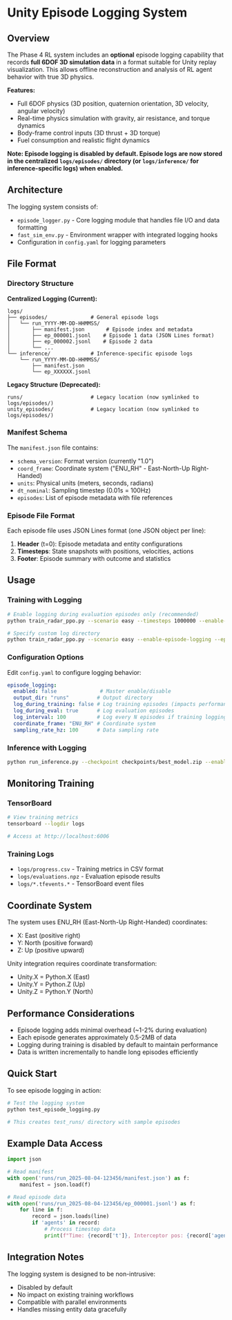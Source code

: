 # Unity Episode Logging System

## Overview

The Phase 4 RL system includes an **optional** episode logging capability that records **full 6DOF 3D simulation data** in a format suitable for Unity replay visualization. This allows offline reconstruction and analysis of RL agent behavior with true 3D physics.

**Features:**
- Full 6DOF physics (3D position, quaternion orientation, 3D velocity, angular velocity)
- Real-time physics simulation with gravity, air resistance, and torque dynamics
- Body-frame control inputs (3D thrust + 3D torque)
- Fuel consumption and realistic flight dynamics

**Note: Episode logging is disabled by default. Episode logs are now stored in the centralized `logs/episodes/` directory (or `logs/inference/` for inference-specific logs) when enabled.**

## Architecture

The logging system consists of:
- `episode_logger.py` - Core logging module that handles file I/O and data formatting
- `fast_sim_env.py` - Environment wrapper with integrated logging hooks
- Configuration in `config.yaml` for logging parameters

## File Format

### Directory Structure

**Centralized Logging (Current):**
```
logs/
├── episodes/              # General episode logs
│   └── run_YYYY-MM-DD-HHMMSS/
│       ├── manifest.json       # Episode index and metadata
│       ├── ep_000001.jsonl    # Episode 1 data (JSON Lines format)
│       ├── ep_000002.jsonl    # Episode 2 data
│       └── ...
└── inference/             # Inference-specific episode logs
    └── run_YYYY-MM-DD-HHMMSS/
        ├── manifest.json
        └── ep_XXXXXX.jsonl
```

**Legacy Structure (Deprecated):**
```
runs/                      # Legacy location (now symlinked to logs/episodes/)
unity_episodes/            # Legacy location (now symlinked to logs/episodes/)
```

### Manifest Schema
The `manifest.json` file contains:
- `schema_version`: Format version (currently "1.0")
- `coord_frame`: Coordinate system ("ENU_RH" - East-North-Up Right-Handed)
- `units`: Physical units (meters, seconds, radians)
- `dt_nominal`: Sampling timestep (0.01s = 100Hz)
- `episodes`: List of episode metadata with file references

### Episode File Format
Each episode file uses JSON Lines format (one JSON object per line):
1. **Header** (t=0): Episode metadata and entity configurations
2. **Timesteps**: State snapshots with positions, velocities, actions
3. **Footer**: Episode summary with outcome and statistics

## Usage

### Training with Logging
```bash
# Enable logging during evaluation episodes only (recommended)
python train_radar_ppo.py --scenario easy --timesteps 1000000 --enable-episode-logging

# Specify custom log directory
python train_radar_ppo.py --scenario easy --enable-episode-logging --episode-log-dir my_runs
```

### Configuration Options
Edit `config.yaml` to configure logging behavior:
```yaml
episode_logging:
  enabled: false              # Master enable/disable
  output_dir: "runs"         # Output directory
  log_during_training: false # Log training episodes (impacts performance)
  log_during_eval: true      # Log evaluation episodes
  log_interval: 100          # Log every N episodes if training logging enabled
  coordinate_frame: "ENU_RH" # Coordinate system
  sampling_rate_hz: 100      # Data sampling rate
```

### Inference with Logging
```bash
python run_inference.py --checkpoint checkpoints/best_model.zip --enable-episode-logging
```

## Monitoring Training

### TensorBoard
```bash
# View training metrics
tensorboard --logdir logs

# Access at http://localhost:6006
```

### Training Logs
- `logs/progress.csv` - Training metrics in CSV format
- `logs/evaluations.npz` - Evaluation episode results
- `logs/*.tfevents.*` - TensorBoard event files

## Coordinate System

The system uses ENU_RH (East-North-Up Right-Handed) coordinates:
- X: East (positive right)
- Y: North (positive forward)  
- Z: Up (positive upward)

Unity integration requires coordinate transformation:
- Unity.X = Python.X (East)
- Unity.Y = Python.Z (Up)
- Unity.Z = Python.Y (North)

## Performance Considerations

- Episode logging adds minimal overhead (~1-2% during evaluation)
- Each episode generates approximately 0.5-2MB of data
- Logging during training is disabled by default to maintain performance
- Data is written incrementally to handle long episodes efficiently

## Quick Start

To see episode logging in action:
```bash
# Test the logging system
python test_episode_logging.py

# This creates test_runs/ directory with sample episodes
```

## Example Data Access

```python
import json

# Read manifest
with open('runs/run_2025-08-04-123456/manifest.json') as f:
    manifest = json.load(f)

# Read episode data
with open('runs/run_2025-08-04-123456/ep_000001.jsonl') as f:
    for line in f:
        record = json.loads(line)
        if 'agents' in record:
            # Process timestep data
            print(f"Time: {record['t']}, Interceptor pos: {record['agents']['interceptor_0']['p']}")
```

## Integration Notes

The logging system is designed to be non-intrusive:
- Disabled by default
- No impact on existing training workflows
- Compatible with parallel environments
- Handles missing entity data gracefully